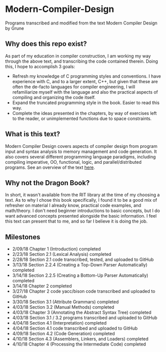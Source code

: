 # Modern-Compiler-Design
Programs transcribed and modified from the text Modern Compiler Design by Grune

## Why does this repo exist?
As part of my education in compiler construction, I am working my way through the above text, and transcribing the code contained therein. Doing this, I hope to accomplish 3 goals:
* Refresh my knowledge of C programming styles and conventions. I have experience with C, and to a larger extent, C++, but given that these are often the de-facto languages for compiler engineering, I will refamiliarize myself with the language and also the practical aspects of compiling and organizing the code itself.
* Expand the truncated programming style in the book. Easier to read this way.
* Complete the ideas presented in the chapters, by way of exercises left to the reader, or unimplemented functions due to space constraints.

## What is this text?
Modern Compiler Design covers aspects of compiler design from program input and syntax analysis to memory management and code generation. It also covers several different programming language paradigms, including compiling imperative, OO, functional, logic, and parallel/distributed programs.
See an overview of the text [here](https://dickgrune.com/Books/MCD_1st_Edition/).

## Why not the Dragon Book?
In short, it wasn't available from the RIT library at the time of my choosing a text. As to why I chose this book specifically, I found it to be a good mix of refresher on material I already know, practical code examples, and math/theory. I don't need beginner introductions to basic concepts, but I do want advanced concepts presented alongside the basic information. I feel this text can present that to me, and so far I believe it is doing the job.

## Milestones
* 2/09/18 Chapter 1 (Introduction) completed
* 2/23/18 Section 2.1 (Lexical Analysis) completed
* 2/28/18 Section 2.1 code transcribed, tested, and uploaded to GitHub
* 3/13/18 Section 2.2.4 (Creating a Top-Down Parser Automatically) completed
* 3/14/18 Section 2.2.5 (Creating a Bottom-Up Parser Automatically) completed
* 3/14/18 Chapter 2 completed
* 3/27/18 Chapter 2 code yacc/bison code transcribed and uploaded to GitHub
* 3/30/18 Section 3.1 (Attribute Grammars) completed
* 4/03/18 Section 3.2 (Manual Methods) completed
* 4/03/18 Chapter 3 (Annotating the Abstract Syntax Tree) completed
* 4/03/18 Section 3.1 / 3.2 programs transcribed and uploaded to GitHub
* 4/04/18 Section 4.1 (Interpretation) completed
* 4/04/18 Section 4.1 code transcribed and uploaded to GitHub
* 4/09/18 Section 4.2 (Code Generation) completed
* 4/10/18 Section 4.3 (Assemblers, Linkers, and Loaders) completed
* 4/10/18 Chapter 4 (Processing the Intermediate Code) completed

